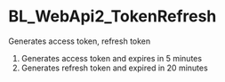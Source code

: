 # BL_WebApi2_TokenRefresh
Generates access token, refresh token

1. Generates access token and expires in 5 minutes
2. Generates refresh token and expired in 20 minutes
